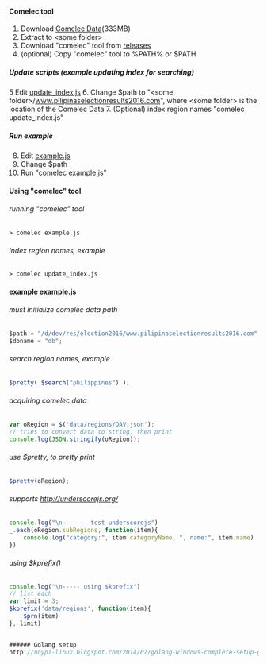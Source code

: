 #### Comelec tool
1. Download [Comelec Data](https://googledrive.com/host/0Bwosw2dzmzRdZkp2eWwyZC03dGs)(333MB)
2. Extract to \<some folder\>
3. Download "comelec" tool from [releases](https://github.com/noypi/election2016/tree/master/releases)
4. (optional) Copy "comelec" tool to %PATH% or $PATH

##### Update scripts (example updating index for searching)
5 Edit [update_index.js](https://github.com/noypi/election2016/blob/master/comelec/cmd/comelec/update_index.js)
6. Change $path to "\<some folder\>/www.pilipinaselectionresults2016.com", where \<some folder\> is the location of the Comelec Data
7. (Optional) index region names "comelec update_index.js" 


##### Run example
8. Edit [example.js](https://github.com/noypi/election2016/blob/master/comelec/cmd/comelec/example.js)
9. Change $path
10. Run "comelec example.js"


#### Using "comelec" tool
###### running "comelec" tool
```
> comelec example.js
```

###### index region names, example
```
> comelec update_index.js
```

#### example example.js
###### must initialize comelec data path
```javascript
$path = "/d/dev/res/election2016/www.pilipinaselectionresults2016.com";
$dbname = "db";
```

###### search region names, example
```javascript
$pretty( $search("philippines") );
```

###### acquiring comelec data
```javascript
var oRegion = $('data/regions/OAV.json');
// tries to convert data to string, then print
console.log(JSON.stringify(oRegion));
```

###### use $pretty, to pretty print
```javascript
$pretty(oRegion);
```

###### supports http://underscorejs.org/
```javascript
console.log("\n------- test underscorejs")
_.each(oRegion.subRegions, function(item){
	console.log("category:", item.categoryName, ", name:", item.name)
})
```

###### using $kprefix()
```javascript
console.log("\n----- using $kprefix")
// list each
var limit = 3;
$kprefix('data/regions', function(item){
	$prn(item)
}, limit)


###### Golang setup
http://noypi-linux.blogspot.com/2014/07/golang-windows-complete-setup-guide.html
